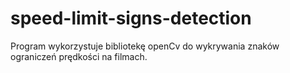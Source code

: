 # speed-limit-signs-detection
Program wykorzystuje bibliotekę openCv do wykrywania znaków ograniczeń prędkości na filmach.
